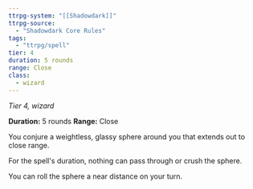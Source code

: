 ```yaml
---
ttrpg-system: "[[Shadowdark]]"
ttrpg-source: 
  - "Shadowdark Core Rules"
tags:
  - "ttrpg/spell"
tier: 4
duration: 5 rounds
range: Close
class:
  - wizard
---
```

*Tier 4, wizard*

**Duration:** 5 rounds
**Range:** Close

You conjure a weightless, glassy sphere around you that extends out to close range.

For the spell's duration, nothing can pass through or crush the sphere.

You can roll the sphere a near distance on your turn.
